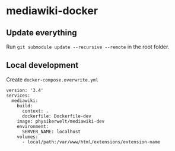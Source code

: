# mediawiki-docker

## Update everything
Run `git submodule update --recursive --remote` in the root folder.

## Local development
Create `docker-compose.overwrite.yml`
```docker-compose
version: '3.4'
services:
  mediawiki:
    build:
      context: .
      dockerfile: Dockerfile-dev
    image: physikerwelt/mediawiki-dev
    environment:
      SERVER_NAME: localhost
    volumes:
      - local/path:/var/www/html/extensions/extension-name
```
